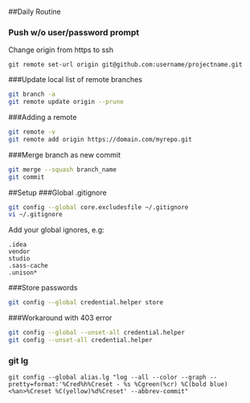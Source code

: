 ##Daily Routine

### Push w/o user/password prompt

Change origin from https to ssh

    git remote set-url origin git@github.com:username/projectname.git

###Update local list of remote branches
```bash
git branch -a
git remote update origin --prune
```

###Adding a remote
```bash
git remote -v
git remote add origin https://domain.com/myrepo.git
```

###Merge branch as new commit
```bash
git merge --squash branch_name
git commit
```

##Setup
###Global .gitignore
```bash
git config --global core.excludesfile ~/.gitignore
vi ~/.gitignore
```
Add your global ignores, e.g:

    .idea
    vendor
    studio
    .sass-cache
    .unison*
    
###Store passwords
```bash
git config --global credential.helper store
```

###Workaround with 403 error 
```bash
git config --global --unset-all credential.helper
git config --unset-all credential.helper
```

### git lg

    git config --global alias.lg "log --all --color --graph --pretty=format:'%Cred%h%Creset - %s %Cgreen(%cr) %C(bold blue)<%an>%Creset %C(yellow)%d%Creset' --abbrev-commit"